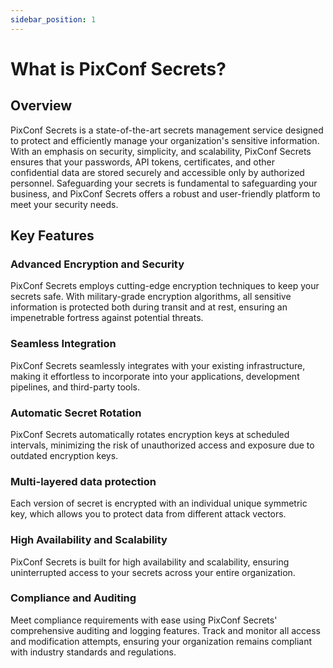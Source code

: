 ```yaml
---
sidebar_position: 1
---
```


# What is PixConf Secrets?

## Overview

PixConf Secrets is a state-of-the-art secrets management service designed to protect and efficiently manage your organization's sensitive information. With an emphasis on security, simplicity, and scalability, PixConf Secrets ensures that your passwords, API tokens, certificates, and other confidential data are stored securely and accessible only by authorized personnel. Safeguarding your secrets is fundamental to safeguarding your business, and PixConf Secrets offers a robust and user-friendly platform to meet your security needs.

## Key Features

### Advanced Encryption and Security

PixConf Secrets employs cutting-edge encryption techniques to keep your secrets safe. With military-grade encryption algorithms, all sensitive information is protected both during transit and at rest, ensuring an impenetrable fortress against potential threats.

### Seamless Integration

PixConf Secrets seamlessly integrates with your existing infrastructure, making it effortless to incorporate into your applications, development pipelines, and third-party tools.

### Automatic Secret Rotation

PixConf Secrets automatically rotates encryption keys at scheduled intervals, minimizing the risk of unauthorized access and exposure due to outdated encryption keys.

### Multi-layered data protection

Each version of secret is encrypted with an individual unique symmetric key, which allows you to protect data from different attack vectors.

### High Availability and Scalability

PixConf Secrets is built for high availability and scalability, ensuring uninterrupted access to your secrets across your entire organization.

### Compliance and Auditing

Meet compliance requirements with ease using PixConf Secrets' comprehensive auditing and logging features. Track and monitor all access and modification attempts, ensuring your organization remains compliant with industry standards and regulations.
